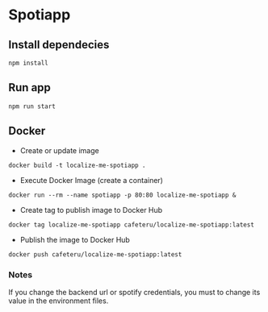 # Spotiapp

## Install dependecies

```shell
npm install
```

## Run app

```shell
npm run start
```

## Docker

- Create or update image

```shell
docker build -t localize-me-spotiapp .
```

- Execute Docker Image (create a container)

```shell
docker run --rm --name spotiapp -p 80:80 localize-me-spotiapp &
```

- Create tag to publish image to Docker Hub

```shell
docker tag localize-me-spotiapp cafeteru/localize-me-spotiapp:latest
```

- Publish the image to Docker Hub

```shell
docker push cafeteru/localize-me-spotiapp:latest
```

### Notes

If you change the backend url or spotify credentials, you must to change its value in the environment files.
